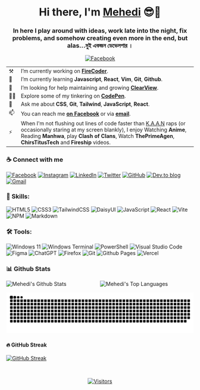 <h1 align="center">Hi there, I'm <a href="https://github.com/thecodermehedi">Mehedi</a> 😎👋</h1>


<h3 align="center">In here I play around with ideas, work late into the night, fix problems, and somehow creating even more in the end, but alas...মুই একজন ডেভেলপার ।  </h3>

<div align="center">

[![Facebook](https://img.shields.io/badge/Facebook-%231877F2.svg?style=for-the-badge&logo=Facebook&logoColor=white)](https://facebook.com/thecodermehedi)
</div>

<table border="0">
    <tr>
        <td>⚒️</td>
        <td>I’m currently working on <b><a href="https://github.com/firecoder-org/website" target="_blank">FireCoder</a></b>.</td>
    </tr>
    <tr>
        <td>🧠</td>
        <td>I’m currently learning <b>Javascript</b>, <b>React</b>, <b>Vim</b>, <b>Git</b>, <b>Github</b>.</td>
    </tr>
    <tr>
        <td>🤝</td>
        <td>I’m looking for help maintaining and growing <b><a href="https://dub.sh/clearviewGithub" target="_blank">ClearView</a></b>.</td>
    </tr>
    <tr>
        <td>👨‍💻</td>
        <td>Explore some of my tinkering on <b><a href="https://codepen.io/brandonmcconnell" target="_blank">CodePen</a></b>.</td>
    </tr>
    <tr>
        <td>💬</td>
        <td>Ask me about <b>CSS</b>, <b>Git</b>, <b>Tailwind</b>, <b>JavaScript</b>, <b>React</b>.</td>
    </tr>
    <tr>
        <td>📫</td>
        <td>You can reach me <b><a href="https://facebook.com/thecodermehedi" target="_blank">on Facebook</a></b> or via <b><a href="mailto:thecodermehedi@gmail.com" target="_blank">email</a></b>.</td>
    </tr>
    <!-- <tr>
        <td>📄</td>
        <td>Learn more about my professional experience on <b><a href="https://www.linkedin.com/in/thecodermehedi" target="_blank">LinkedIn</a></b> or <b><a href="https://github.com/brandonmcconnell/brandonmcconnell/raw/main/BrandonMcConnell-Resume.pdf">download my resume</a></b>.</td>
    </tr> -->
    <tr>
        <td>⚡</td>
        <td>When I'm not flushing out lines of code faster than <a href="https://www.youtube.com/watch?v=vK3GKSifnyk" target="_blank">K.A.A.N</a> raps (or occasionally staring at my screen blankly), I enjoy Watching <b>Anime</b>, Reading <b>Manhwa</b>, play <b>Clash of Clans</b>, Watch <b>ThePrimeAgen</b>, <b>ChirsTitusTech</b> and <b>Fireship</b> videos.</td>
    </tr>
</table>

### ☕ Connect with me

[![Facebook](https://img.shields.io/badge/Facebook-%231877F2.svg?style=for-the-badge&logo=Facebook&logoColor=white)](https://facebook.com/thecodermehedi) [![Instagram](https://img.shields.io/badge/Instagram-%23E4405F.svg?style=for-the-badge&logo=Instagram&logoColor=white)](http://instagram.com/thecodermehedi) [![LinkedIn](https://img.shields.io/badge/linkedin-%230077B5.svg?style=for-the-badge&logo=linkedin&logoColor=white)](https://www.linkedin.com/in/thecodermehedi/) [![Twitter](https://img.shields.io/badge/Twitter-%231DA1F2.svg?style=for-the-badge&logo=Twitter&logoColor=white)](https://twitter.com/thecodermehedi)
[![GitHub](https://img.shields.io/badge/github-%23121011.svg?style=for-the-badge&logo=github&logoColor=white)](https://github.com/thecodermehedi) [![Dev.to blog](https://img.shields.io/badge/dev.to-0A0A0A?style=for-the-badge&logo=dev.to&logoColor=white)](https://dev.to/thecodermehedi) [![Gmail](https://img.shields.io/badge/Gmail-D14836?style=for-the-badge&logo=gmail&logoColor=white)](mailto:thecodermehedi@gmail.com)




### 💪 Skills:

![HTML5](https://img.shields.io/badge/html5-%23E34F26.svg?style=for-the-badge&logo=html5&logoColor=white) ![CSS3](https://img.shields.io/badge/css3-%231572B6.svg?style=for-the-badge&logo=css3&logoColor=white) ![TailwindCSS](https://img.shields.io/badge/tailwindcss-%2338B2AC.svg?style=for-the-badge&logo=tailwind-css&logoColor=white) ![DaisyUI](https://img.shields.io/badge/daisyui-5A0EF8?style=for-the-badge&logo=daisyui&logoColor=white) ![JavaScript](https://img.shields.io/badge/javascript-%23323330.svg?style=for-the-badge&logo=javascript&logoColor=%23F7DF1E) ![React](https://img.shields.io/badge/react-%2320232a.svg?style=for-the-badge&logo=react&logoColor=%2361DAFB) ![Vite](https://img.shields.io/badge/vite-%23646CFF.svg?style=for-the-badge&logo=vite&logoColor=white) ![NPM](https://img.shields.io/badge/NPM-%23CB3837.svg?style=for-the-badge&logo=npm&logoColor=white) ![Markdown](https://img.shields.io/badge/markdown-%23000000.svg?style=for-the-badge&logo=markdown&logoColor=white)

### 🛠 Tools:

![Windows 11](https://img.shields.io/badge/Windows%2011-%230079d5.svg?style=for-the-badge&logo=Windows%2011&logoColor=white) ![Windows Terminal](https://img.shields.io/badge/Windows%20Terminal-%234D4D4D.svg?style=for-the-badge&logo=windows-terminal&logoColor=white) ![PowerShell](https://img.shields.io/badge/PowerShell-%235391FE.svg?style=for-the-badge&logo=powershell&logoColor=white)
![Visual Studio Code](https://img.shields.io/badge/Visual%20Studio%20Code-0078d7.svg?style=for-the-badge&logo=visual-studio-code&logoColor=white) ![Figma](https://img.shields.io/badge/figma-%23F24E1E.svg?style=for-the-badge&logo=figma&logoColor=white) ![ChatGPT](https://img.shields.io/badge/chatGPT-74aa9c?style=for-the-badge&logo=openai&logoColor=white) ![Firefox](https://img.shields.io/badge/Firefox-FF7139?style=for-the-badge&logo=Firefox-Browser&logoColor=white) ![Git](https://img.shields.io/badge/git-%23F05033.svg?style=for-the-badge&logo=git&logoColor=white) ![Github Pages](https://img.shields.io/badge/github%20pages-121013?style=for-the-badge&logo=github&logoColor=white) ![Vercel](https://img.shields.io/badge/vercel-%23000000.svg?style=for-the-badge&logo=vercel&logoColor=white)

### 📊 Github Stats

<div style="display: flex;">
  <img alt="Mehedi's Github Stats" src="https://github-readme-stats-thecodermehedi.vercel.app/api?username=thecodermehedi&layout=compact&hide_border=true&theme=github_dark&show_icons=true&count_private=true&include_all_commits=true&custom_title=Stats\&rank_icon=github&hide_title=true" style="height: 200; width: 50%;">
  <img alt="Mehedi's Top Languages" src="https://github-readme-stats-thecodermehedi.vercel.app/api/top-langs/?username=thecodermehedi&layout=compact&langs_count=8&hide_border=true&theme=github_dark&hide_title=true" style="height: 200; width: 49%;">
</div>

![snake gif](https://github.com/thecodermehedi/thecodermehedi/blob/output/github-contribution-grid-snake-dark.svg)

<h4>🔥 GitHub Streak</h4>

<a href="https://git.io/streak-stats"><img src="https://github-readme-streak-stats.herokuapp.com/?user=thecodermehedi&theme=tokyonight&hide_border=true&card_width=840" alt="GitHub Streak"></a>


<br/>

<div align="center">

[![Visitors](https://komarev.com/ghpvc/?username=thecodermehedi&color=1a71ff&style=flat&label=Visitors)](https://github.com/thecodermehedi)

</div>
